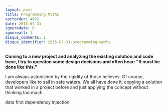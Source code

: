 ```yaml
---
layout: post
title: Programming Myths
sortorder: 4082
date: 2015-07-31
ignoredate: 0
ignoreall: 1
disqus_comments: 1
disqus_identifier: 2015-07-31-programming-myths
---
```


**Coming to a new project and analyzing the existing solution and code base, I try to question some design decisions and often hear: "It must be done like this."**

I am always astonished by the rigidity of those believes. Of course, developers like to sail in safe waters. We all have done it, copying a solution that worked in a project before and just applying the concept without thinking too much.


data first
dependency injection
